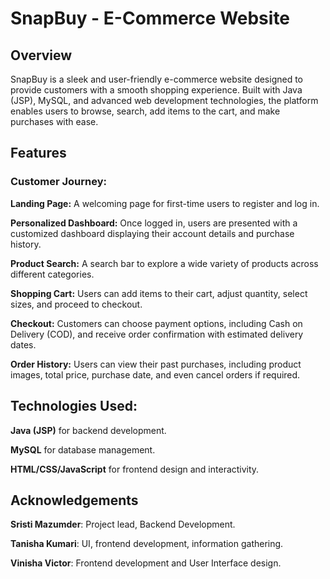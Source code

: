 # SnapBuy - E-Commerce Website
## Overview
SnapBuy is a sleek and user-friendly e-commerce website designed to provide customers with a smooth shopping experience. Built with Java (JSP), MySQL, and advanced web development technologies, the platform enables users to browse, search, add items to the cart, and make purchases with ease.

## Features
### Customer Journey:
**Landing Page:** A welcoming page for first-time users to register and log in.

**Personalized Dashboard:** Once logged in, users are presented with a customized dashboard displaying their account details and purchase history.

**Product Search:** A search bar to explore a wide variety of products across different categories.

**Shopping Cart:** Users can add items to their cart, adjust quantity, select sizes, and proceed to checkout.

**Checkout:** Customers can choose payment options, including Cash on Delivery (COD), and receive order confirmation with estimated delivery dates.

**Order History:** Users can view their past purchases, including product images, total price, purchase date, and even cancel orders if required.

## Technologies Used:
**Java (JSP)** for backend development.

**MySQL** for database management.

**HTML/CSS/JavaScript** for frontend design and interactivity.

## Acknowledgements
**Sristi Mazumder**: Project lead, Backend Development. 

**Tanisha Kumari**:  UI, frontend development, information gathering.

**Vinisha Victor**:  Frontend development and User Interface design.
